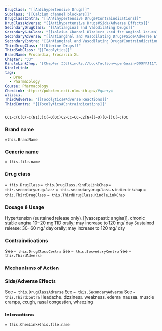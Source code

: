 ```yaml
---
DrugClass: "[[Antihypertensive Drugs]]"
SubClass: "[[Calcium channel blockers]]"
DrugClassContra: "[[Antihypertensive Drugs#Contraindications]]"
DrugClassAdverse: "[[Antihypertensive Drugs#Side/Adverse Effects]]"
SecondaryDrugClass: "[[Antianginal and Vasodilating Drugs]]"
SecondarySubClass: "[[Calcium Channel Blockers Used for Anginal Issues]]"
SecondaryAdverse: "[[Antianginal and Vasodilating Drugs#Side/Adverse Effects]]"
SecondaryContra: "[[Antianginal and Vasodilating Drugs#Contraindications]]"
ThirdDrugClass: "[[Uterine Drugs]]"
ThirdSubClass: "[[Tocolytics]]"
BrandName: Procardia, Procardia XL
Chapter: "33"
KindleLinkChap: "[Chapter 33](kindle://book?action=open&asin=B09FRF11YJ&location=17954)"
KindleLink: 
tags:
  - Drug
  - Pharmacology
Course: Pharmacology
ChemLink: https://pubchem.ncbi.nlm.nih.gov/#query=
aliases: 
ThirdAdverse: "[[Tocolytics#Adverse Reactions]]"
ThirdContra: "[[Tocolytics#Contraindications]]"
---
```

```smiles
CC1=C(C(C(=C(N1)C)C(=O)OC)C2=CC=CC=C2[N+](=O)[O-])C(=O)OC
```

### Brand name
`=this.BrandName`

### Generic name
`= this.file.name`

### Drug class 
`= this.DrugClass`
	`= this.DrugClass.KindleLinkChap`
`= this.SecondaryDrugClass`
	`= this.SecondaryDrugClass.KindleLinkChap`
`= this.ThirdDrugClass`
	`= this.ThirdDrugClass.KindleLinkChap`

### Dosage & Usage
 Hypertension (sustained release only), [[vasospastic angina]], chronic stable angina 
10– 20 mg TID orally; may increase to 120 mg/ day 
Sustained release: 30– 60 mg/ day orally; may increase to 120 mg/ day

### Contraindications
See `= this.DrugClassContra`
See `= this.SecondaryContra`
See `= this.ThirdAdverse`

### Mechanisms of Action


### Side/Adverse Effects
See `= this.DrugClassAdverse`
See `= this.SecondaryAdverse`
See `= this.ThirdContra`
Headache, dizziness, weakness, edema, nausea, muscle cramps, cough, nasal congestion, wheezing 

### Interactions

`= this.ChemLink+this.file.name`

